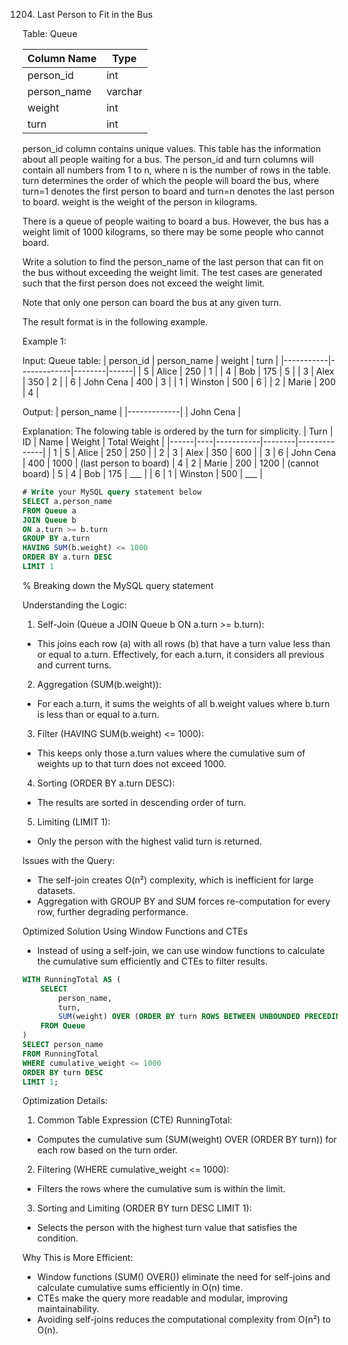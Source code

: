 1204. Last Person to Fit in the Bus

Table: Queue

| Column Name | Type    |
|-------------|---------|
| person_id   | int     |
| person_name | varchar |
| weight      | int     |
| turn        | int     |

person_id column contains unique values.
This table has the information about all people waiting for a bus.
The person_id and turn columns will contain all numbers from 1 to n, where n is the number of rows in the table.
turn determines the order of which the people will board the bus, where turn=1 denotes the first person to board and turn=n denotes the last person to board.
weight is the weight of the person in kilograms.
 

There is a queue of people waiting to board a bus. However, the bus has a weight limit of 1000 kilograms, so there may be some people who cannot board.

Write a solution to find the person_name of the last person that can fit on the bus without exceeding the weight limit. The test cases are generated such that the first person does not exceed the weight limit.

Note that only one person can board the bus at any given turn.

The result format is in the following example.

Example 1:

Input: 
Queue table:
| person_id | person_name | weight | turn |
|-----------|-------------|--------|------|
| 5         | Alice       | 250    | 1    |
| 4         | Bob         | 175    | 5    |
| 3         | Alex        | 350    | 2    |
| 6         | John Cena   | 400    | 3    |
| 1         | Winston     | 500    | 6    |
| 2         | Marie       | 200    | 4    |

Output: 
| person_name |
|-------------|
| John Cena   |

Explanation: The folowing table is ordered by the turn for simplicity.
| Turn | ID | Name      | Weight | Total Weight |
|------|----|-----------|--------|--------------|
| 1    | 5  | Alice     | 250    | 250          |
| 2    | 3  | Alex      | 350    | 600          |
| 3    | 6  | John Cena | 400    | 1000         | (last person to board)
| 4    | 2  | Marie     | 200    | 1200         | (cannot board)
| 5    | 4  | Bob       | 175    | ___          |
| 6    | 1  | Winston   | 500    | ___          |

```sql
# Write your MySQL query statement below
SELECT a.person_name
FROM Queue a
JOIN Queue b
ON a.turn >= b.turn
GROUP BY a.turn
HAVING SUM(b.weight) <= 1000
ORDER BY a.turn DESC
LIMIT 1
```
% Breaking down the MySQL query statement

Understanding the Logic:
1. Self-Join (Queue a JOIN Queue b ON a.turn >= b.turn):
- This joins each row (a) with all rows (b) that have a turn value less than or equal to a.turn. Effectively, for each a.turn, it considers all previous and current turns.

2. Aggregation (SUM(b.weight)):
- For each a.turn, it sums the weights of all b.weight values where b.turn is less than or equal to a.turn.

3. Filter (HAVING SUM(b.weight) <= 1000):
- This keeps only those a.turn values where the cumulative sum of weights up to that turn does not exceed 1000.

4. Sorting (ORDER BY a.turn DESC):
- The results are sorted in descending order of turn.

5. Limiting (LIMIT 1):
- Only the person with the highest valid turn is returned.

Issues with the Query:
- The self-join creates O(n²) complexity, which is inefficient for large datasets.
- Aggregation with GROUP BY and SUM forces re-computation for every row, further degrading performance.

Optimized Solution Using Window Functions and CTEs
- Instead of using a self-join, we can use window functions to calculate the cumulative sum efficiently and CTEs to filter results.
```sql
WITH RunningTotal AS (
    SELECT 
        person_name,
        turn,
        SUM(weight) OVER (ORDER BY turn ROWS BETWEEN UNBOUNDED PRECEDING AND CURRENT ROW) AS cumulative_weight
    FROM Queue
)
SELECT person_name
FROM RunningTotal
WHERE cumulative_weight <= 1000
ORDER BY turn DESC
LIMIT 1;
```
Optimization Details:
1. Common Table Expression (CTE) RunningTotal:
- Computes the cumulative sum (SUM(weight) OVER (ORDER BY turn)) for each row based on the turn order.

2. Filtering (WHERE cumulative_weight <= 1000):
- Filters the rows where the cumulative sum is within the limit.

3. Sorting and Limiting (ORDER BY turn DESC LIMIT 1):
- Selects the person with the highest turn value that satisfies the condition.

Why This is More Efficient:
- Window functions (SUM() OVER()) eliminate the need for self-joins and calculate cumulative sums efficiently in O(n) time.
- CTEs make the query more readable and modular, improving maintainability.
- Avoiding self-joins reduces the computational complexity from O(n²) to O(n).















